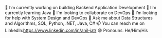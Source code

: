 🔭 I’m currently working on building Backend Application Development
🌱 I’m currently learning Java
👯 I’m looking to collaborate on DevOps
🤔 I’m looking for help with System Design and DevOps
💬 Ask me about Data Structures and Algorithms, SQL, Python, .NET, Java, C#
📫 You can reach me on LinkedIn:https://www.linkedin.com/in/anil-jat/
😄 Pronouns: He/Him/His
